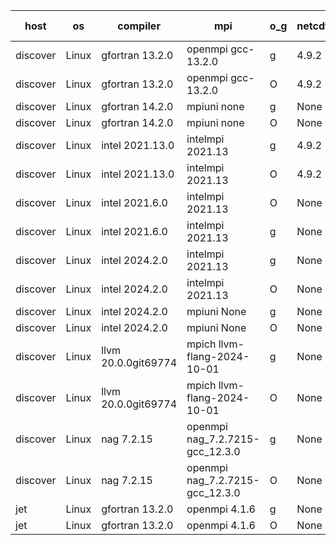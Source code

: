 

| host     | os       | compiler                              | mpi                      | o_g        | netcdf        | build       | u_pass          | u_fail          | s_pass            | s_fail            | e_pass             | e_fail             | nuopc_pass       | nuopc_fail       | artifacts link          |
|----------|----------|---------------------------------------|--------------------------|------------|---------------|-------------|-----------------|-----------------|-------------------|-------------------|--------------------|--------------------|------------------|------------------|-------------------------|
| discover | Linux | gfortran 13.2.0 | openmpi gcc-13.2.0  | g | 4.9.2  | PASS | 14185 | 0 | 51 | 0 | 80 | 0 | 56 | 0 | <a href="https://github.com/esmf-org/esmf-test-artifacts/tree/c0b91637cae376c00f6eaef27e561b03e566ef60/develop/gfortran/13.2.0/g/openmpi/gcc-13.2.0" target="_blank">c0b9163</a> | 
| discover | Linux | gfortran 13.2.0 | openmpi gcc-13.2.0  | O | 4.9.2  | PASS | 14185 | 0 | 51 | 0 | 80 | 0 | 56 | 0 | <a href="https://github.com/esmf-org/esmf-test-artifacts/tree/c4df1244c935c60438322bf4e18a1281dfde64ae/develop/gfortran/13.2.0/O/openmpi/gcc-13.2.0" target="_blank">c4df124</a> | 
| discover | Linux | gfortran 14.2.0 | mpiuni none  | g | None  | PASS | 12516 | 0 | 9 | 0 | 42 | 0 | None | None | <a href="https://github.com/esmf-org/esmf-test-artifacts/tree/baa16127868673299d78aeb7981d61dbf7b1cab1/develop/gfortran/14.2.0/g/mpiuni/none" target="_blank">baa1612</a> | 
| discover | Linux | gfortran 14.2.0 | mpiuni none  | O | None  | PASS | 12516 | 0 | 9 | 0 | 42 | 0 | None | None | <a href="https://github.com/esmf-org/esmf-test-artifacts/tree/f21fb806172f014e0b4471a3399eb2bb7d3d38c1/develop/gfortran/14.2.0/O/mpiuni/none" target="_blank">f21fb80</a> | 
| discover | Linux | intel 2021.13.0 | intelmpi 2021.13  | g | 4.9.2  | PASS | 14185 | 0 | 51 | 0 | 80 | 0 | 56 | 0 | <a href="https://github.com/esmf-org/esmf-test-artifacts/tree/fbbe7764b632897902988ba851573bb9eae1450a/develop/intel/2021.13.0/g/intelmpi/2021.13" target="_blank">fbbe776</a> | 
| discover | Linux | intel 2021.13.0 | intelmpi 2021.13  | O | 4.9.2  | PASS | 14185 | 0 | 51 | 0 | 80 | 0 | 56 | 0 | <a href="https://github.com/esmf-org/esmf-test-artifacts/tree/854effe7d6a0314183d6217fa7376ca0121f6acd/develop/intel/2021.13.0/O/intelmpi/2021.13" target="_blank">854effe</a> | 
| discover | Linux | intel 2021.6.0 | intelmpi 2021.13  | O | None  | PASS | 14185 | 0 | 51 | 0 | 80 | 0 | 56 | 0 | <a href="https://github.com/esmf-org/esmf-test-artifacts/tree/cd0d6e15ae944012316135cda6079012bb9afd2a/develop/intel/2021.6.0/O/intelmpi/2021.13" target="_blank">cd0d6e1</a> | 
| discover | Linux | intel 2021.6.0 | intelmpi 2021.13  | g | None  | PASS | 14185 | 0 | 51 | 0 | 80 | 0 | 56 | 0 | <a href="https://github.com/esmf-org/esmf-test-artifacts/tree/6dea87420c3fbf2ed5df7bf7587b0b2c5ce58331/develop/intel/2021.6.0/g/intelmpi/2021.13" target="_blank">6dea874</a> | 
| discover | Linux | intel 2024.2.0 | intelmpi 2021.13  | g | None  | PASS | 14184 | 1 | 51 | 0 | 80 | 0 | 56 | 0 | <a href="https://github.com/esmf-org/esmf-test-artifacts/tree/0f38ab2b712461a23c85017460197b1009efc7d5/develop/intel/2024.2.0/g/intelmpi/2021.13" target="_blank">0f38ab2</a> | 
| discover | Linux | intel 2024.2.0 | intelmpi 2021.13  | O | None  | PASS | 14185 | 0 | 51 | 0 | 80 | 0 | 56 | 0 | <a href="https://github.com/esmf-org/esmf-test-artifacts/tree/cb53cd127a3783a026fc14844e180f7f5a2705b6/develop/intel/2024.2.0/O/intelmpi/2021.13" target="_blank">cb53cd1</a> | 
| discover | Linux | intel 2024.2.0 | mpiuni None  | g | None  | PASS | 12515 | 1 | 9 | 0 | 42 | 0 | None | None | <a href="https://github.com/esmf-org/esmf-test-artifacts/tree/4a8970c507daa391a8c0e2a690e91c64984cd5fd/develop/intel/2024.2.0/g/mpiuni/None" target="_blank">4a8970c</a> | 
| discover | Linux | intel 2024.2.0 | mpiuni None  | O | None  | PASS | 12516 | 0 | 9 | 0 | 42 | 0 | None | None | <a href="https://github.com/esmf-org/esmf-test-artifacts/tree/71dbff6b9034245b9c42942f6764f66ab3f9bc83/develop/intel/2024.2.0/O/mpiuni/None" target="_blank">71dbff6</a> | 
| discover | Linux | llvm 20.0.0git69774 | mpich llvm-flang-2024-10-01  | g | None  | PASS | None | None | None | None | None | None | None | None | <a href="https://github.com/esmf-org/esmf-test-artifacts/tree/49997c880df864d3141d241cfc73d75974fface1/develop/llvm/20.0.0git69774/g/mpich/llvm-flang-2024-10-01" target="_blank">49997c8</a> | 
| discover | Linux | llvm 20.0.0git69774 | mpich llvm-flang-2024-10-01  | O | None  | PASS | None | None | None | None | None | None | None | None | <a href="https://github.com/esmf-org/esmf-test-artifacts/tree/a3032a5e1ea4b1520550471e52e1fcbc4a566488/develop/llvm/20.0.0git69774/O/mpich/llvm-flang-2024-10-01" target="_blank">a3032a5</a> | 
| discover | Linux | nag 7.2.15 | openmpi nag_7.2.7215-gcc_12.3.0  | g | None  | PASS | 14185 | 0 | 51 | 0 | 80 | 0 | 56 | 0 | <a href="https://github.com/esmf-org/esmf-test-artifacts/tree/1f4726d221ba3051f38b0067a871a3db1406e3c8/develop/nag/7.2.15/g/openmpi/nag_7.2.7215-gcc_12.3.0" target="_blank">1f4726d</a> | 
| discover | Linux | nag 7.2.15 | openmpi nag_7.2.7215-gcc_12.3.0  | O | None  | PASS | 14185 | 0 | 51 | 0 | 80 | 0 | 56 | 0 | <a href="https://github.com/esmf-org/esmf-test-artifacts/tree/89577c8a1d02faef7457c6399f9f5dcd923d3698/develop/nag/7.2.15/O/openmpi/nag_7.2.7215-gcc_12.3.0" target="_blank">89577c8</a> | 
| jet | Linux | gfortran 13.2.0 | openmpi 4.1.6  | g | None  | PASS | 14185 | 0 | 51 | 0 | 80 | 0 | 56 | 0 | <a href="https://github.com/esmf-org/esmf-test-artifacts/tree/8d4626f8433117bee9b688dfeaa93d5e0d7fafeb/develop/gfortran/13.2.0/g/openmpi/4.1.6" target="_blank">8d4626f</a> | 
| jet | Linux | gfortran 13.2.0 | openmpi 4.1.6  | O | None  | PASS | 14185 | 0 | 51 | 0 | 80 | 0 | 56 | 0 | <a href="https://github.com/esmf-org/esmf-test-artifacts/tree/c76f4cc92cf388ea141a225009936aaf2625a894/develop/gfortran/13.2.0/O/openmpi/4.1.6" target="_blank">c76f4cc</a> | 
